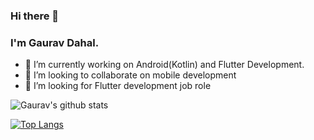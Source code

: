 ### Hi there 👋

### I'm Gaurav Dahal.

- 🔭 I’m currently working on Android(Kotlin) and Flutter Development.
- 👯 I’m looking to collaborate on mobile development
- 🤔 I’m looking for Flutter development job role



![Gaurav's github stats](https://github-readme-stats.vercel.app/api?username=gaurav822&show_icons=true&theme=radical)

[![Top Langs](https://github-readme-stats.vercel.app/api/top-langs/?username=gaurav822&layout=compact)](https://github.com/anuraghazra/github-readme-stats)
